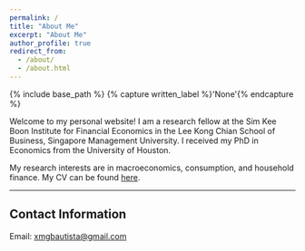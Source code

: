 ```yaml
---
permalink: /
title: "About Me"
excerpt: "About Me"
author_profile: true
redirect_from: 
  - /about/
  - /about.html
---
```


{% include base_path %}
{% capture written_label %}'None'{% endcapture %}

Welcome to my personal website! I am a research fellow at the Sim Kee Boon Institute for Financial Economics in the Lee Kong Chian School of 
Business, Singapore Management University. I received my PhD in Economics from the University of Houston.
<br>

My research interests are in macroeconomics, consumption, and household finance. My CV can be found [here](cv/cv_xmgbautista.pdf).
<br>

___
## Contact Information

Email: [xmgbautista@gmail.com](mailto:xmgbautista@gmail.com)